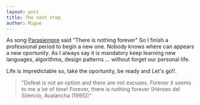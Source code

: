 ```yaml
---
layout: post
title: The next step
author: Migue
---
```

As song [Parasiempre](https://www.youtube.com/watch?v=L-XCNrtlSdE) said "There is nothing forever"
So I finish a professional period to begin a new one. Nobody knows where can appears a new oportunity. As I always say it is mandatory keep learning new languages, algorithms, design patterns ... without forget our personal life.

Life is impredictable so, take the oportunity, be ready and Let's go!!.

> "Defeat is not an option and there are not excuses. Forever it seems to me a lot of time! Forever, there is nothing forever (Héroes del Silencio, Avalancha (1995))"
